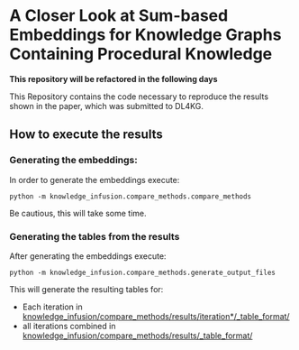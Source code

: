 # A Closer Look at Sum-based Embeddings for Knowledge Graphs Containing Procedural Knowledge

**This repository will be refactored in the following days**

This Repository contains the code necessary to reproduce the results shown in the paper, which was submitted to DL4KG.

## How to execute the results

### Generating the embeddings:

In order to generate the embeddings execute:

`python -m knowledge_infusion.compare_methods.compare_methods`

Be cautious, this will take some time.

### Generating the tables from the results 

After generating the embeddings execute:

`python -m knowledge_infusion.compare_methods.generate_output_files`

This will generate the resulting tables for:
- Each iteration in [knowledge_infusion/compare_methods/results/iteration*/_table_format/]()
- all iterations combined in [knowledge_infusion/compare_methods/results/_table_format/]()

